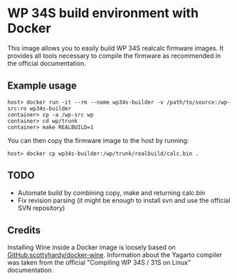 # WP 34S build environment with Docker

This image allows you to easily build WP 34S realcalc firmware images. It provides all tools necessary to compile the firmware as recommended in the official documentation.


## Example usage

```
host> docker run -it --rm --name wp34s-builder -v /path/to/source:/wp-src:ro wp34s-builder
container> cp -a /wp-src wp
container> cd wp/trunk
container> make REALBUILD=1
```

You can then copy the firmware image to the host by running:

```
host> docker cp wp34s-builder:/wp/trunk/realbuild/calc.bin .
```


## TODO

- Automate build by combining copy, make and returning calc.bin
- Fix revision parsing (it might be enough to install svn and use the official SVN repository)


## Credits

Installing Wine inside a Docker image is loosely based on [GitHub:scottyhardy/docker-wine](https://github.com/scottyhardy/docker-wine). Information about the Yagarto compiler was taken from the official "Compiling WP 34S / 31S on Linux" documentation.
